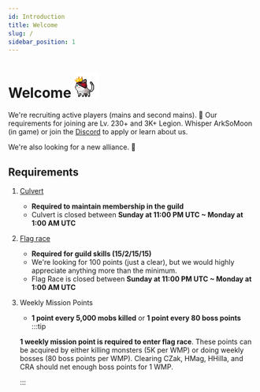 ```yaml
---
id: Introduction
title: Welcome
slug: /
sidebar_position: 1
---
```


# Welcome ![Crowned cat](../static/img/crownedCat.gif)

We're recruiting active players (mains and second mains). 💪
Our requirements for joining are Lv. 230+ and 3K+ Legion.
Whisper ArkSoMoon (in game) or join the [Discord](https://discord.gg/x7FCtCC) to apply or learn about us.

We're also looking for a new alliance. 👀

## Requirements
1. [Culvert](./culvert)
   - **Required to maintain membership in the guild**
   - Culvert is closed between **Sunday at 11:00 PM UTC ~ Monday at 1:00 AM UTC**
2. [Flag race](./flag)
   - **Required for guild skills (15/2/15/15)**
   - We're looking for 100 points (just a clear), but we would highly appreciate anything more than the minimum.
   - Flag Race is closed between **Sunday at 11:00 PM UTC ~ Monday at 1:00 AM UTC**
3. Weekly Mission Points
   - **1 point every 5,000 mobs killed** or **1 point every 80 boss points**
    :::tip

    **1 weekly mission point is required to enter flag race**.
    These points can be acquired by either killing monsters (5K per WMP) or doing weekly bosses (80 boss points per WMP).
    Clearing CZak, HMag, HHilla, and CRA should net enough boss points for 1 WMP.

    :::